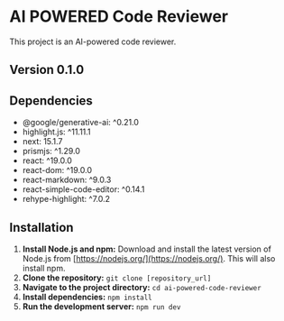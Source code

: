 # AI POWERED Code Reviewer

This project is an AI-powered code reviewer.

## Version 0.1.0

## Dependencies

* @google/generative-ai: ^0.21.0
* highlight.js: ^11.11.1
* next: 15.1.7
* prismjs: ^1.29.0
* react: ^19.0.0
* react-dom: ^19.0.0
* react-markdown: ^9.0.3
* react-simple-code-editor: ^0.14.1
* rehype-highlight: ^7.0.2


## Installation

1. **Install Node.js and npm:**  Download and install the latest version of Node.js from [https://nodejs.org/](https://nodejs.org/). This will also install npm.
2. **Clone the repository:** `git clone [repository_url]`
3. **Navigate to the project directory:** `cd ai-powered-code-reviewer`
4. **Install dependencies:** `npm install`
5. **Run the development server:** `npm run dev`
